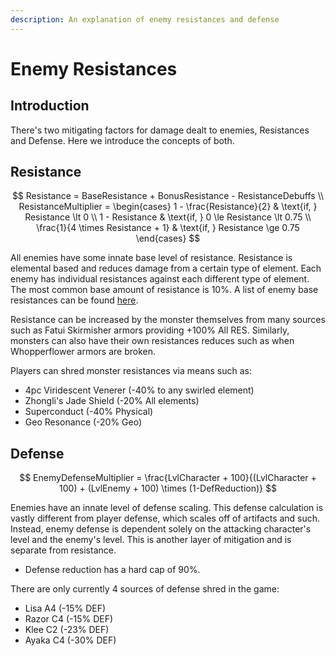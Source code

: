 ```yaml
---
description: An explanation of enemy resistances and defense
---
```


# Enemy Resistances

## Introduction

There's two mitigating factors for damage dealt to enemies, Resistances and Defense. Here we introduce the concepts of both.

## Resistance

$$
Resistance = BaseResistance + BonusResistance - ResistanceDebuffs \\
ResistanceMultiplier = 
\begin{cases}
1 - \frac{Resistance}{2} & \text{if, } Resistance \lt 0 \\
1 - Resistance & \text{if, } 0 \le Resistance \lt 0.75 \\
\frac{1}{4 \times Resistance + 1} & \text{if, } Resistance \ge 0.75
\end{cases}
$$

All enemies have some innate base level of resistance. Resistance is elemental based and reduces damage from a certain type of element. Each enemy has individual resistances against each different type of element. The most common base amount of resistance is 10%. A list of enemy base resistances can be found [here](https://genshin-impact.fandom.com/wiki/Damage#Base_Enemy_Resistances).

Resistance can be increased by the monster themselves from many sources such as Fatui Skirmisher armors providing +100% All RES. Similarly, monsters can also have their own resistances reduces such as when Whopperflower armors are broken.

Players can shred monster resistances via means such as:

* 4pc Viridescent Venerer \(-40% to any swirled element\)
* Zhongli's Jade Shield \(-20% All elements\)
* Superconduct \(-40% Physical\)
* Geo Resonance \(-20% Geo\)

## Defense

$$
EnemyDefenseMultiplier = \frac{LvlCharacter + 100}{(LvlCharacter + 100) + (LvlEnemy + 100) \times (1-DefReduction)}
$$

Enemies have an innate level of defense scaling. This defense calculation is vastly different from player defense, which scales off of artifacts and such. Instead, enemy defense is dependent solely on the attacking character's level and the enemy's level. This is another layer of mitigation and is separate from resistance.
* Defense reduction has a hard cap of 90%.  

There are only currently 4 sources of defense shred in the game:

* Lisa A4 \(-15% DEF\)
* Razor C4 \(-15% DEF\)
* Klee C2 \(-23% DEF\)
* Ayaka C4 \(-30% DEF\)
